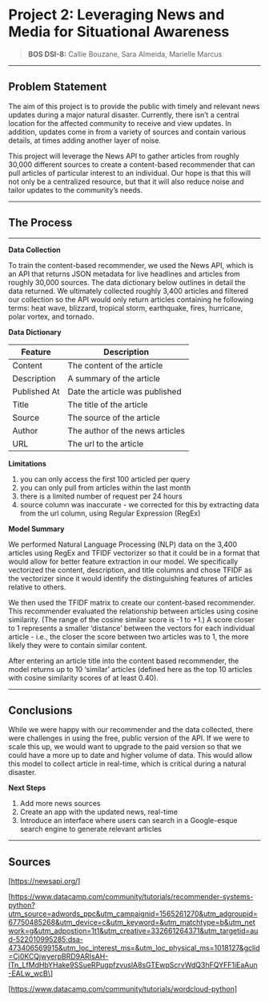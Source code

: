 # Project 2:  Leveraging News and Media for Situational Awareness
> **BOS DSI-8:** Callie Bouzane, Sara Almeida, Marielle Marcus 
---

## Problem Statement 

The aim of this project is to provide the public with timely and relevant news updates during a major natural disaster.  Currently, there isn’t a central location for the affected community to receive and view updates.  In addition, updates come in from a variety of sources and contain various details, at times adding another layer of noise.  

This project will leverage the News API to gather articles from roughly 30,000 different sources to create a content-based recommender that can pull articles of particular interest to an individual.  Our hope is that this will not only be a centralized resource, but that it will also  reduce noise and tailor updates to the community’s needs. 

---

## The Process 

---

**Data Collection**

To train the content-based recommender, we used the News API, which is an API that returns JSON metadata for live headlines and articles from roughly 30,000 sources.  The data dictionary below outlines in detail the data returned.  We ultimately collected roughly 3,400 articles and filtered our collection so the API would only return articles containing he following terms:  heat wave, blizzard, tropical storm, earthquake, fires, hurricane, polar vortex, and tornado. 


**Data Dictionary**

| Feature | Description |
| --- | --- |
| Content | The content of the article | 
| Description | A summary of the article |
| Published At | Date the article was published | 
| Title | The title of the article |
| Source | The source of the article | 
| Author| The author of the news articles | 
| URL | The url to the article | 

**Limitations**

1. you can only access the first 100 articled per query
2. you can only pull from articles within the last month
3. there is a limited number of request per 24 hours  
4. source column was inaccurate - we corrected for this by extracting data from the url column, using Regular Expression (RegEx) 

**Model Summary**

We performed Natural Language Processing (NLP) data on the 3,400 articles using RegEx and TFIDF vectorizer so that it could be in a format that would allow for better feature extraction in our model.  We specifically vectorized the content, description, and title columns and chose TFIDF as the vectorizer since it would identify the distinguishing features of articles relative to others. 

We then used the TFIDF matrix to create our content-based recommender.  This recommender evaluated the relationship between articles using cosine similarity.  (The range of the cosine similar score is -1 to +1.)  A score closer to 1 represents a smaller ‘distance’ between the vectors for each individual article - i.e., the closer the score between two articles was to 1, the more likely they were to contain similar content.  

After entering an article title into the content based recommender, the model returns up to 10 ‘similar’ articles (defined here as the top 10 articles with cosine similarity scores of at least 0.40). 

---

## Conclusions 

While we were happy with our recommender and the data collected, there were challenges in using the free, public version of the API.  If we were to scale this up, we would want to upgrade to the paid version so that we could have a more up to date and higher volume of data.  This would allow this model to collect article in real-time, which is critical during a natural disaster.   


**Next Steps**

1. Add more news sources 
2. Create an app with the updated news, real-time
3. Introduce an interface where users can search in a Google-esque search engine to generate relevant articles


---

## Sources 


[https://newsapi.org/]

[https://www.datacamp.com/community/tutorials/recommender-systems-python?utm_source=adwords_ppc&utm_campaignid=1565261270&utm_adgroupid=67750485268&utm_device=c&utm_keyword=&utm_matchtype=b&utm_network=g&utm_adpostion=1t1&utm_creative=332661264371&utm_targetid=aud-522010995285:dsa-473406569915&utm_loc_interest_ms=&utm_loc_physical_ms=1018127&gclid=Cj0KCQjwyerpBRD9ARIsAH-ITn_LfMdHbYHake9SSueRPugpfzvuslA8sGTEwpScrvWdQ3hFQYFF1iEaAun-EALw_wcB\]

[https://www.datacamp.com/community/tutorials/wordcloud-python]
